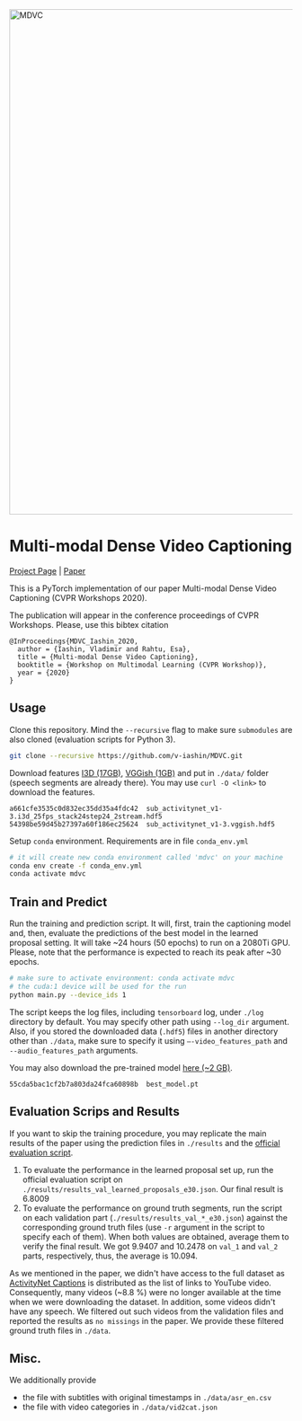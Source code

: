 <img src="https://github.com/v-iashin/v-iashin.github.io/raw/master/images/mdvc/MDVC.svg" alt="MDVC" width="900">

# Multi-modal Dense Video Captioning
[Project Page](https://v-iashin.github.io/mdvc) | [Paper](https://arxiv.org/abs/2003.07758)

This is a PyTorch implementation of our paper Multi-modal Dense Video Captioning (CVPR Workshops 2020).

The publication will appear in the conference proceedings of CVPR Workshops. Please, use this bibtex citation
```
@InProceedings{MDVC_Iashin_2020,
  author = {Iashin, Vladimir and Rahtu, Esa},
  title = {Multi-modal Dense Video Captioning},
  booktitle = {Workshop on Multimodal Learning (CVPR Workshop)},
  year = {2020}
}
```

## Usage
Clone this repository. Mind the `--recursive` flag to make sure `submodules` are also cloned (evaluation scripts for Python 3). 
```bash
git clone --recursive https://github.com/v-iashin/MDVC.git
```

Download features [I3D (17GB)](https://a3s.fi/swift/v1/AUTH_a235c0f452d648828f745589cde1219a/mdvc/sub_activitynet_v1-3.i3d_25fps_stack24step24_2stream.hdf5), [VGGish (1GB)](https://a3s.fi/swift/v1/AUTH_a235c0f452d648828f745589cde1219a/mdvc/sub_activitynet_v1-3.vggish.hdf5) and put in `./data/` folder (speech segments are already there). You may use `curl -O <link>` to download the features.

```
a661cfe3535c0d832ec35dd35a4fdc42  sub_activitynet_v1-3.i3d_25fps_stack24step24_2stream.hdf5
54398be59d45b27397a60f186ec25624  sub_activitynet_v1-3.vggish.hdf5
```

Setup `conda` environment. Requirements are in file `conda_env.yml`
```bash
# it will create new conda environment called 'mdvc' on your machine 
conda env create -f conda_env.yml
conda activate mdvc
```

## Train and Predict

Run the training and prediction script. It will, first, train the captioning model and, then, evaluate the predictions of the best model in the learned proposal setting. It will take ~24 hours (50 epochs) to run on a 2080Ti GPU. Please, note that the performance is expected to reach its peak after ~30 epochs.
```bash
# make sure to activate environment: conda activate mdvc
# the cuda:1 device will be used for the run
python main.py --device_ids 1
```
The script keeps the log files, including `tensorboard` log, under `./log` directory by default. You may specify other path using `--log_dir` argument. Also, if you stored the downloaded data (`.hdf5`) files in another directory other than `./data`, make sure to specify it using `–-video_features_path` and `--audio_features_path` arguments.

You may also download the pre-trained model [here (~2 GB)](https://a3s.fi/swift/v1/AUTH_a235c0f452d648828f745589cde1219a/mdvc/best_model.pt).
```
55cda5bac1cf2b7a803da24fca60898b  best_model.pt
```

## Evaluation Scrips and Results

If you want to skip the training procedure, you may replicate the main results of the paper using the prediction files in `./results` and the [official evaluation script](https://github.com/ranjaykrishna/densevid_eval/tree/9d4045aced3d827834a5d2da3c9f0692e3f33c1c). 

1. To evaluate the performance in the learned proposal set up, run the official evaluation script on `./results/results_val_learned_proposals_e30.json`. Our final result is 6.8009
2. To evaluate the performance on ground truth segments, run the script on each validation part (`./results/results_val_*_e30.json`) against the corresponding ground truth files (use `-r` argument in the script to specify each of them). When both values are obtained, average them to verify the final result. We got 9.9407 and 10.2478 on `val_1` and `val_2` parts, respectively, thus, the average is 10.094.

As we mentioned in the paper, we didn't have access to the full dataset as [ActivityNet Captions](https://cs.stanford.edu/people/ranjaykrishna/densevid/) is distributed as the list of links to YouTube video. Consequently, many videos (~8.8 %) were no longer available at the time when we were downloading the dataset. In addition, some videos didn't have any speech. We filtered out such videos from the validation files and reported the results as `no missings` in the paper. We provide these filtered ground truth files in `./data`.

## Misc.

We additionally provide
- the file with subtitles with original timestamps in `./data/asr_en.csv`
- the file with video categories in `./data/vid2cat.json`
